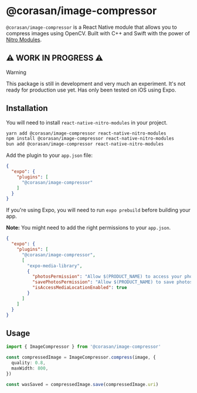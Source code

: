 # @corasan/image-compressor

`@corasan/image-compressor` is a React Native module that allows you to compress images using OpenCV. Built with C++ and Swift with the power of [Nitro Modules](https://github.com/mrousavy/nitro).

## ⚠️ WORK IN PROGRESS ⚠️

> [!WARNING]
> This package is still in development and very much an experiment. It's not ready for production use yet. Has only been tested on iOS using Expo.

## Installation

You will need to install `react-native-nitro-modules` in your project.

```sh
yarn add @corasan/image-compressor react-native-nitro-modules
npm install @corasan/image-compressor react-native-nitro-modules
bun add @corasan/image-compressor react-native-nitro-modules
```

Add the plugin to your `app.json` file:
```json
{
  "expo": {
    "plugins": [
      "@corasan/image-compressor"
    ]
  }
}
```

If you're using Expo, you will need to run `expo prebuild` before building your app.

**Note:** You might need to add the right permissions to your `app.json`.
```json
{
  "expo": {
    "plugins": [
      "@corasan/image-compressor",
      [
        "expo-media-library",
        {
          "photosPermission": "Allow $(PRODUCT_NAME) to access your photos.",
          "savePhotosPermission": "Allow $(PRODUCT_NAME) to save photos.",
          "isAccessMediaLocationEnabled": true
        }
      ]
    ]
  }
}
```

## Usage

```ts
import { ImageCompressor } from '@corasan/image-compressor'

const compressedImage = ImageCompressor.compress(image, {
  quality: 0.8,
  maxWidth: 800,
})

const wasSaved = compressedImage.save(compressedImage.uri)
```
